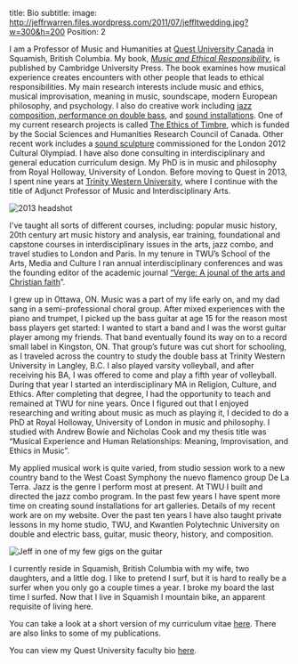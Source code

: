 title: Bio
subtitle: 
image: http://jeffrwarren.files.wordpress.com/2011/07/jeffltwedding.jpg?w=300&h=200
Position: 2

I am a Professor of Music and Humanities at [Quest University Canada](www.questu.ca) in Squamish, British Columbia. My book, [*Music and Ethical Responsibility*](http://jeffrwarren.sitebox.io/research/music-and-ethical-responsibility), is published by Cambridge University Press. The book examines how musical experience creates encounters with other people that leads to ethical responsibilities. My main research interests include music and ethics, musical improvisation, meaning in music, soundscape, modern European philosophy, and psychology. I also do creative work including [jazz composition, performance on double bass](http://jeffrwarren.sitebox.io/research/music), and [sound installations](http://jeffrwarren.sitebox.io/research/sound-art). One of my current research projects is called [The Ethics of Timbre](http://jeffrwarren.sitebox.io/research/the-ethics-of-timbre), which is funded by the Social Sciences and Humanities Research Council of Canada. Other recent work includes a [sound sculpture](http://jeffrwarren.sitebox.io/research/sound-art) commissioned for the London 2012 Cultural Olympiad. I have also done consulting in interdisciplinary and general education curriculum design. My PhD is in music and philosophy from Royal Holloway, University of London. Before moving to Quest in 2013, I spent nine years at [Trinity Western University](http://twu.ca/directory/faculty/jeff-warren.html), where I continue with the title of Adjunct Professor of Music and Interdisciplinary Arts.

![2013 headshot](http://jeffrwarren.files.wordpress.com/2013/08/photo-1.jpg?w=288&h=288 )

I've taught all sorts of different courses, including: popular music history, 20th century art music history and analysis, ear training, foundational and capstone courses in interdisciplinary issues in the arts, jazz combo, and travel studies to London and Paris. In my tenure in TWU’s School of the Arts, Media and Culture I ran annual interdisciplinary conferences and was the founding editor of the academic journal [“Verge: A jounal of the arts and Christian faith](https://journal.twu.ca/index.php/verge)”.

I grew up in Ottawa, ON. Music was a part of my life early on, and my dad sang in a semi-professional choral group. After mixed experiences with the piano and trumpet, I picked up the bass guitar at age 15 for the reason most bass players get started: I wanted to start a band and I was the worst guitar player among my friends. That band eventually found its way on to a record small label in Kingston, ON. That group’s future was cut short for schooling, as I traveled across the country to study the double bass at Trinity Western University in Langley, B.C. I also played varsity volleyball, and after receiving his BA, I was offered to come and play a fifth year of volleyball. During that year I started an interdisciplinary MA in Religion, Culture, and Ethics. After completing that degree, I had the opportunity to teach and remained at TWU for nine years. Once I figured out that I enjoyed researching and writing about music as much as playing it, I decided to do a PhD at Royal Holloway, University of London in music and philosophy. I studied with Andrew Bowie and Nicholas Cook and my thesis title was “Musical Experience and Human Relationships: Meaning, Improvisation, and Ethics in Music”.

My applied musical work is quite varied, from studio session work to a new country band to the West Coast Symphony the nuevo flamenco group De La Terra. Jazz is the genre I perform most at present. At TWU I built and directed the jazz combo program. In the past few years I have spent more time on creating sound installations for art galleries. Details of my recent work are on my website. Over the past ten years I have also taught private lessons in my home studio, TWU, and Kwantlen Polytechnic University on double and electric bass, guitar, music theory, history, and composition.

![Jeff in one of my few gigs on the guitar](http://jeffrwarren.files.wordpress.com/2011/07/jeffltwedding.jpg?w=300&h=200)

I currently reside in Squamish, British Columbia with my wife, two daughters, and a little dog. I like to pretend I surf, but it is hard to really be a surfer when you only go a couple times a year. I broke my board the last time I surfed. Now that I live in Squamish I mountain bike, an apparent requisite of living here.

You can take a look at a short version of my curriculum vitae [here](http://jeffwarren.pancakeapps.com/blog/cvjeffshort). There are also links to some of my publications.

You can view my Quest University faculty bio [here](http://www.questu.ca/academics/faculty/jeff_warren.php).


